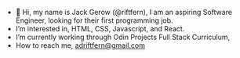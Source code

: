 - 👋 Hi, my name is Jack Gerow (@riftfern), I am an aspiring Software Engineer, looking for their first programming job.
- I’m interested in, HTML, CSS, Javascript, and React.
-  I’m currently working through Odin Projects Full Stack Curriculum, 
-  How to reach me, adriftfern@gmail.com

<!---
riftfern/riftfern is a ✨ special ✨ repository because its `README.md` (this file) appears on your GitHub profile.
You can click the Preview link to take a look at your changes.
--->
